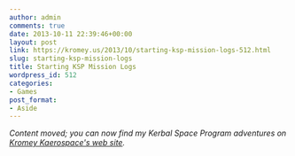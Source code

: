```yaml
---
author: admin
comments: true
date: 2013-10-11 22:39:46+00:00
layout: post
link: https://kromey.us/2013/10/starting-ksp-mission-logs-512.html
slug: starting-ksp-mission-logs
title: Starting KSP Mission Logs
wordpress_id: 512
categories:
- Games
post_format:
- Aside
---
```


_Content moved; you can now find my Kerbal Space Program adventures on [Kromey Kaerospace's web site](http://ksp.kromey.us/)._
